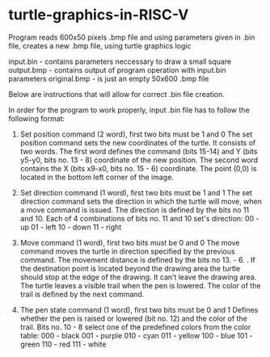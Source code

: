 # turtle-graphics-in-RISC-V

Program reads 600x50 pixels .bmp file and using parameters given in .bin file, creates a new .bmp file, using turtle graphics logic

input.bin - contains parameters neccessary to draw a small square
output.bmp - contains output of program operation with input.bin parameters
original.bmp - is just an empty 50x600 .bmp file




Below are instructions that will allow for correct .bin file creation.

In order for the program to work properly, input .bin file has to follow the following format:

1. Set position command (2 word), first two bits must be 1 and 0
The set position command sets the new coordinates of the turtle. It consists of two words. The
first word defines the command (bits 15-14) and Y (bits y5-y0, bits no. 13 - 8) coordinate of the new
position. The second word contains the X (bits x9-x0, bits no. 15 - 6) coordinate. The point (0,0) is located in
the bottom left corner of the image.

2. Set direction command (1 word), first two bits must be 1 and 1
The set direction command sets the direction in which the turtle will move, when a move
command is issued. The direction is defined by the bits no 11 and 10. 
Each of 4 combinations of bits no. 11 and 10 set's direction:
00 - up
01 - left
10 - down
11 - right

3. Move command (1 word), first two bits must be 0 and 0
The move command moves the turtle in direction specified by the previous command. The movement
distance is defined by the bits no 13. - 6. . If the destination point is located beyond the drawing
area the turtle should stop at the edge of the drawing. It can’t leave the drawing area. 
The turtle leaves a visible trail when the pen is lowered. The color of the trail is defined by the next command. 

4. The pen state command (1 word), first two bits must be 0 and 1
Defines whether the pen is raised or lowered (bit no. 12) and the color of
the trail. Bits no. 10 - 8 select one of the predefined colors from the color table:
000 - black
001 - purple
010 - cyan 
011 - yellow
100 - blue
101 - green
110 - red
111 - white



